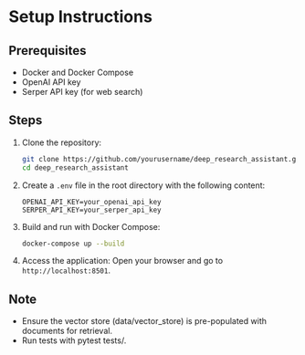 # Setup Instructions

## Prerequisites
- Docker and Docker Compose
- OpenAI API key
- Serper API key (for web search)

## Steps
1. Clone the repository:
   ```bash
   git clone https://github.com/yourusername/deep_research_assistant.git
   cd deep_research_assistant
   ```
2. Create a `.env` file in the root directory with the following content:
   ```env
   OPENAI_API_KEY=your_openai_api_key
   SERPER_API_KEY=your_serper_api_key
   ```
3. Build and run with Docker Compose:
    ```bash
    docker-compose up --build
    ```
4. Access the application:
   Open your browser and go to `http://localhost:8501`.
## Note 
* Ensure the vector store (data/vector_store) is pre-populated with documents for retrieval.
* Run tests with pytest tests/.

